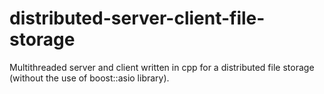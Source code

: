 # distributed-server-client-file-storage
Multithreaded server and client written in cpp for a distributed file storage (without the use of boost::asio library).
